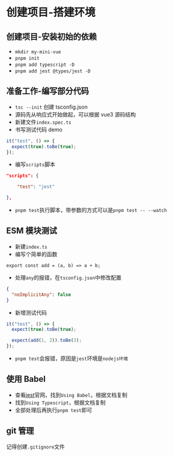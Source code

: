 # 创建项目-搭建环境

## 创建项目-安装初始的依赖

- `mkdir my-mini-vue`
- `pnpm init`
- `pnpm add typescript -D`
- `pnpm add jest @types/jest -D`

## 准备工作-编写部分代码

- `tsc --init` 创建 tsconfig.json
- 源码先从响应式开始做起，可以根据 vue3 源码结构
- 新建文件`index.spec.ts`
- 书写测试代码 demo

```ts
it("test", () => {
  expect(true).toBe(true);
});
```

- 编写`scripts`脚本

```json
"scripts": {

	"test": "jest"

},
```

- `pnpm test`执行脚本，带参数的方式可以是`pnpm test -- --watch`

## ESM 模块测试

- 新建`index.ts`
- 编写个简单的函数

```
export const add = (a, b) => a + b;
```

- 处理`any`的报错，在`tsconfig.json`中修改配置

```json
{
  "noImplicitAny": false
}
```

- 新增测试代码

```ts
it("test", () => {
  expect(true).toBe(true);

  expect(add(1, 2)).toBe(3);
});
```

- `pnpm test`会报错，原因是`jest`环境是`nodejs环境`

## 使用 Babel

- 查看[jest](https://jestjs.io/)官网，找到`Using Babel`，根据文档复制
- 找到`Using Typescript`，根据文档复制
- 全部处理后再执行`pnpm test`即可

## git 管理

记得创建`.gitignore`文件
